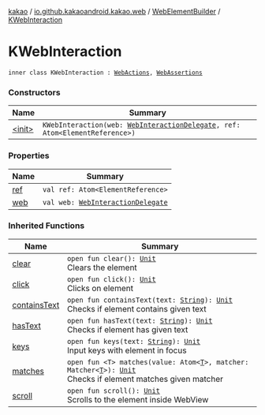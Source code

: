 [kakao](../../../index.md) / [io.github.kakaoandroid.kakao.web](../../index.md) / [WebElementBuilder](../index.md) / [KWebInteraction](./index.md)

# KWebInteraction

`inner class KWebInteraction : `[`WebActions`](../../-web-actions/index.md)`, `[`WebAssertions`](../../-web-assertions/index.md)

### Constructors

| Name | Summary |
|---|---|
| [&lt;init&gt;](-init-.md) | `KWebInteraction(web: `[`WebInteractionDelegate`](../../../io.github.kakaoandroid.kakao.delegate/-web-interaction-delegate/index.md)`, ref: Atom<ElementReference>)` |

### Properties

| Name | Summary |
|---|---|
| [ref](ref.md) | `val ref: Atom<ElementReference>` |
| [web](web.md) | `val web: `[`WebInteractionDelegate`](../../../io.github.kakaoandroid.kakao.delegate/-web-interaction-delegate/index.md) |

### Inherited Functions

| Name | Summary |
|---|---|
| [clear](../../-web-actions/clear.md) | `open fun clear(): `[`Unit`](https://kotlinlang.org/api/latest/jvm/stdlib/kotlin/-unit/index.html)<br>Clears the element |
| [click](../../-web-actions/click.md) | `open fun click(): `[`Unit`](https://kotlinlang.org/api/latest/jvm/stdlib/kotlin/-unit/index.html)<br>Clicks on element |
| [containsText](../../-web-assertions/contains-text.md) | `open fun containsText(text: `[`String`](https://kotlinlang.org/api/latest/jvm/stdlib/kotlin/-string/index.html)`): `[`Unit`](https://kotlinlang.org/api/latest/jvm/stdlib/kotlin/-unit/index.html)<br>Checks if element contains given text |
| [hasText](../../-web-assertions/has-text.md) | `open fun hasText(text: `[`String`](https://kotlinlang.org/api/latest/jvm/stdlib/kotlin/-string/index.html)`): `[`Unit`](https://kotlinlang.org/api/latest/jvm/stdlib/kotlin/-unit/index.html)<br>Checks if element has given text |
| [keys](../../-web-actions/keys.md) | `open fun keys(text: `[`String`](https://kotlinlang.org/api/latest/jvm/stdlib/kotlin/-string/index.html)`): `[`Unit`](https://kotlinlang.org/api/latest/jvm/stdlib/kotlin/-unit/index.html)<br>Input keys with element in focus |
| [matches](../../-web-assertions/matches.md) | `open fun <T> matches(value: Atom<`[`T`](../../-web-assertions/matches.md#T)`>, matcher: Matcher<`[`T`](../../-web-assertions/matches.md#T)`>): `[`Unit`](https://kotlinlang.org/api/latest/jvm/stdlib/kotlin/-unit/index.html)<br>Checks if element matches given matcher |
| [scroll](../../-web-actions/scroll.md) | `open fun scroll(): `[`Unit`](https://kotlinlang.org/api/latest/jvm/stdlib/kotlin/-unit/index.html)<br>Scrolls to the element inside WebView |
